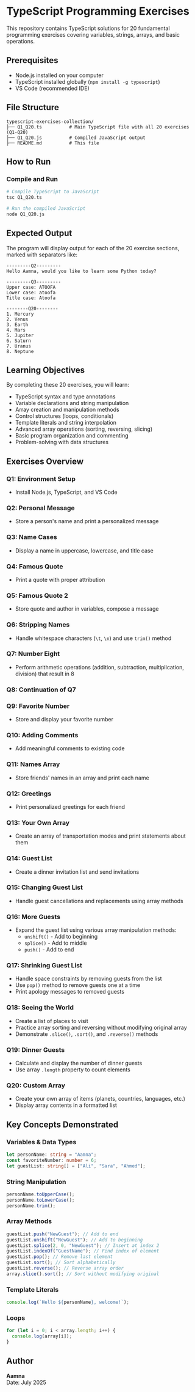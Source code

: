 # TypeScript Programming Exercises

This repository contains TypeScript solutions for 20 fundamental programming exercises covering variables, strings, arrays, and basic operations.

## Prerequisites

- Node.js installed on your computer
- TypeScript installed globally (`npm install -g typescript`)
- VS Code (recommended IDE)

## File Structure

```
typescript-exercises-collection/
├── Q1_Q20.ts          # Main TypeScript file with all 20 exercises (Q1-Q20)
├── Q1_Q20.js          # Compiled JavaScript output
├── README.md          # This file

```

## How to Run

### Compile and Run

```bash
# Compile TypeScript to JavaScript
tsc Q1_Q20.ts

# Run the compiled JavaScript
node Q1_Q20.js
```

## Expected Output

The program will display output for each of the 20 exercise sections, marked with separators like:

```
---------Q2---------
Hello Aamna, would you like to learn some Python today?

---------Q3---------
Upper case: ATOOFA
Lower case: atoofa
Title case: Atoofa

--------Q20--------
1. Mercury
2. Venus
3. Earth
4. Mars
5. Jupiter
6. Saturn
7. Uranus
8. Neptune
```

## Learning Objectives

By completing these 20 exercises, you will learn:

- TypeScript syntax and type annotations
- Variable declarations and string manipulation
- Array creation and manipulation methods
- Control structures (loops, conditionals)
- Template literals and string interpolation
- Advanced array operations (sorting, reversing, slicing)
- Basic program organization and commenting
- Problem-solving with data structures

## Exercises Overview

### **Q1**: Environment Setup

- Install Node.js, TypeScript, and VS Code

### **Q2**: Personal Message

- Store a person's name and print a personalized message

### **Q3**: Name Cases

- Display a name in uppercase, lowercase, and title case

### **Q4**: Famous Quote

- Print a quote with proper attribution

### **Q5**: Famous Quote 2

- Store quote and author in variables, compose a message

### **Q6**: Stripping Names

- Handle whitespace characters (`\t`, `\n`) and use `trim()` method

### **Q7**: Number Eight

- Perform arithmetic operations (addition, subtraction, multiplication, division) that result in 8

### **Q8**: Continuation of Q7

### **Q9**: Favorite Number

- Store and display your favorite number

### **Q10**: Adding Comments

- Add meaningful comments to existing code

### **Q11**: Names Array

- Store friends' names in an array and print each name

### **Q12**: Greetings

- Print personalized greetings for each friend

### **Q13**: Your Own Array

- Create an array of transportation modes and print statements about them

### **Q14**: Guest List

- Create a dinner invitation list and send invitations

### **Q15**: Changing Guest List

- Handle guest cancellations and replacements using array methods

### **Q16**: More Guests

- Expand the guest list using various array manipulation methods:
  - `unshift()` - Add to beginning
  - `splice()` - Add to middle
  - `push()` - Add to end

### **Q17**: Shrinking Guest List

- Handle space constraints by removing guests from the list
- Use `pop()` method to remove guests one at a time
- Print apology messages to removed guests

### **Q18**: Seeing the World

- Create a list of places to visit
- Practice array sorting and reversing without modifying original array
- Demonstrate `.slice()`, `.sort()`, and `.reverse()` methods

### **Q19**: Dinner Guests

- Calculate and display the number of dinner guests
- Use array `.length` property to count elements

### **Q20**: Custom Array

- Create your own array of items (planets, countries, languages, etc.)
- Display array contents in a formatted list

## Key Concepts Demonstrated

### **Variables & Data Types**

```typescript
let personName: string = "Aamna";
const favoriteNumber: number = 6;
let guestList: string[] = ["Ali", "Sara", "Ahmed"];
```

### **String Manipulation**

```typescript
personName.toUpperCase();
personName.toLowerCase();
personName.trim();
```

### **Array Methods**

```typescript
guestList.push("NewGuest"); // Add to end
guestList.unshift("NewGuest"); // Add to beginning
guestList.splice(2, 0, "NewGuest"); // Insert at index 2
guestList.indexOf("GuestName"); // Find index of element
guestList.pop(); // Remove last element
guestList.sort(); // Sort alphabetically
guestList.reverse(); // Reverse array order
array.slice().sort(); // Sort without modifying original
```

### **Template Literals**

```typescript
console.log(`Hello ${personName}, welcome!`);
```

### **Loops**

```typescript
for (let i = 0; i < array.length; i++) {
  console.log(array[i]);
}
```

## Author

**Aamna**  
Date: July 2025
